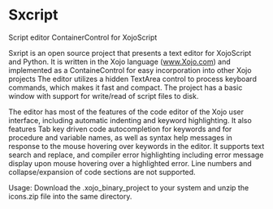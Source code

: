 # Sxcript
Script editor ContainerControl for XojoScript


Sxript is an open source project that presents a text editor for XojoScript and Python. 
It is written in the Xojo language (www.Xojo.com) and implemented as a ContaineControl for easy incorporation into other Xojo projects
The editor utilizes a hidden TextArea control to process keyboard commands, which makes it fast and compact. 
The project has a basic window with support for write/read of script files to disk. 

The editor has most of the features of the code editor of the Xojo user interface, including automatic indenting and keyword highlighting. 
It also features Tab key driven code autocompletion for keywords and for procedure and variable names, 
as well as syntax help messages in response to the mouse hovering over keywords in the editor.
It supports text search and replace, and compiler error highlighting including error message display upon mouse hovering over a highlighted error. 
Line numbers and collapse/expansion of code sections are not supported.

Usage: Download the .xojo_binary_project to your system and unzip the icons.zip file into the same directory.
